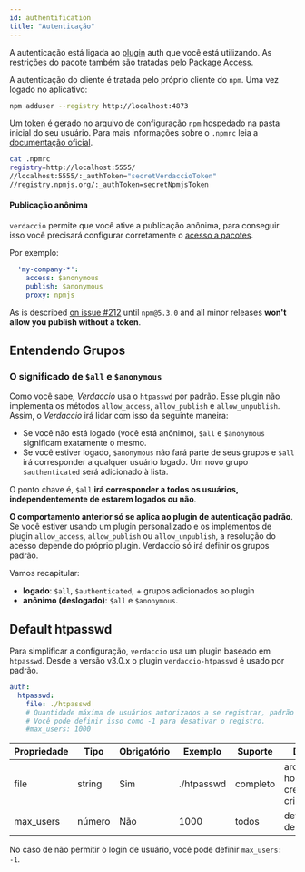 ```yaml
---
id: authentification
title: "Autenticação"
---
```


A autenticação está ligada ao [plugin](plugins.md) auth que você está utilizando. As restrições do pacote também são tratadas pelo [Package Access](packages.md).

A autenticação do cliente é tratada pelo próprio cliente do `npm`. Uma vez logado no aplicativo:

```bash
npm adduser --registry http://localhost:4873
```

Um token é gerado no arquivo de configuração `npm` hospedado na pasta inicial do seu usuário. Para mais informações sobre o `.npmrc` leia a [documentação oficial](https://docs.npmjs.com/files/npmrc).

```bash
cat .npmrc
registry=http://localhost:5555/
//localhost:5555/:_authToken="secretVerdaccioToken"
//registry.npmjs.org/:_authToken=secretNpmjsToken
```

#### Publicação anônima

`verdaccio` permite que você ative a publicação anônima, para conseguir isso você precisará configurar corretamente o [acesso a pacotes](packages.md).

Por exemplo:

```yaml
  'my-company-*':
    access: $anonymous
    publish: $anonymous
    proxy: npmjs
```

As is described [on issue #212](https://github.com/verdaccio/verdaccio/issues/212#issuecomment-308578500) until `npm@5.3.0` and all minor releases **won't allow you publish without a token**.

## Entendendo Grupos

### O significado de `$all` e `$anonymous`

Como você sabe, *Verdaccio* usa o `htpasswd` por padrão. Esse plugin não implementa os métodos `allow_access`, `allow_publish` e `allow_unpublish`. Assim, o *Verdaccio* irá lidar com isso da seguinte maneira:

* Se você não está logado (você está anônimo), `$all` e `$anonymous` significam exatamente o mesmo.
* Se você estiver logado, `$anonymous` não fará parte de seus grupos e `$all` irá corresponder a qualquer usuário logado. Um novo grupo `$authenticated` será adicionado à lista.

O ponto chave é, `$all` **irá corresponder a todos os usuários, independentemente de estarem logados ou não**.

**O comportamento anterior só se aplica ao plugin de autenticação padrão**. Se você estiver usando um plugin personalizado e os implementos de plugin `allow_access`, `allow_publish` ou `allow_unpublish`, a resolução do acesso depende do próprio plugin. Verdaccio só irá definir os grupos padrão.

Vamos recapitular:

* **logado**: `$all`, `$authenticated`, + grupos adicionados ao plugin
* **anônimo (deslogado)**: `$all` e `$anonymous`.

## Default htpasswd

Para simplificar a configuração, `verdaccio` usa um plugin baseado em `htpasswd`. Desde a versão v3.0.x o plugin `verdaccio-htpasswd` é usado por padrão.

```yaml
auth:
  htpasswd:
    file: ./htpasswd
    # Quantidade máxima de usuários autorizados a se registrar, padrão "+inf".
    # Você pode definir isso como -1 para desativar o registro.
    #max_users: 1000
```

| Propriedade | Tipo   | Obrigatório | Exemplo    | Suporte  | Descrição                                         |
| ----------- | ------ | ----------- | ---------- | -------- | ------------------------------------------------- |
| file        | string | Sim         | ./htpasswd | completo | arquivo que hospeda as credenciais criptografadas |
| max_users   | número | Não         | 1000       | todos    | define o limite de usuários                       |

No caso de não permitir o login de usuário, você pode definir `max_users: -1`.